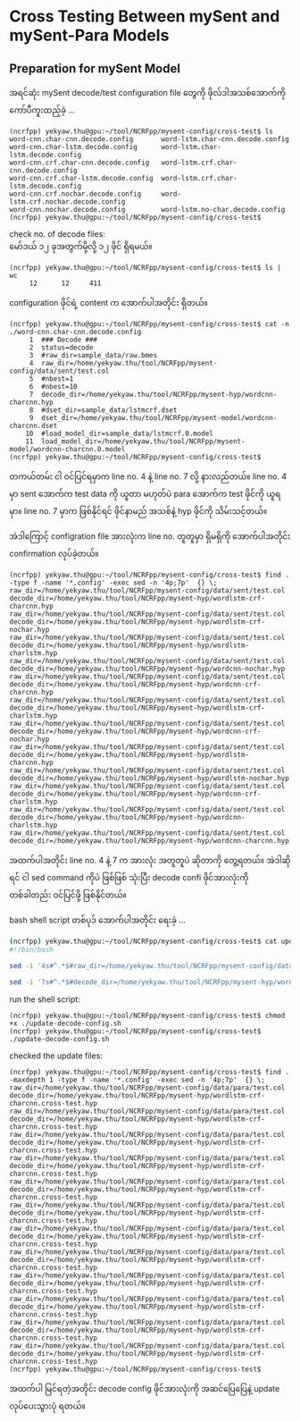 # Cross Testing Between mySent and mySent-Para Models

## Preparation for mySent Model

အရင်ဆုံး mySent decode/test configuration file တွေကို ဖိုလ်ဒါအသစ်အောက်ကို ကော်ပီကူးထည့်ခဲ့ ...  

```
(ncrfpp) yekyaw.thu@gpu:~/tool/NCRFpp/mysent-config/cross-test$ ls
word-cnn.char-cnn.decode.config       word-lstm.char-cnn.decode.config
word-cnn.char-lstm.decode.config      word-lstm.char-lstm.decode.config
word-cnn.crf.char-cnn.decode.config   word-lstm.crf.char-cnn.decode.config
word-cnn.crf.char-lstm.decode.config  word-lstm.crf.char-lstm.decode.config
word-cnn.crf.nochar.decode.config     word-lstm.crf.nochar.decode.config
word-cnn.nochar.decode.config	      word-lstm.no-char.decode.config
(ncrfpp) yekyaw.thu@gpu:~/tool/NCRFpp/mysent-config/cross-test$
```

check no. of decode files:  
မော်ဒယ် ၁၂ ခုအတွက်မို့လို့ ၁၂ ဖိုင် ရှိရမယ်။  

```
(ncrfpp) yekyaw.thu@gpu:~/tool/NCRFpp/mysent-config/cross-test$ ls | wc
     12      12     411

```

configuration ဖိုင်ရဲ့ content က အောက်ပါအတိုင်း ရှိတယ်။  

```
(ncrfpp) yekyaw.thu@gpu:~/tool/NCRFpp/mysent-config/cross-test$ cat -n ./word-cnn.char-cnn.decode.config 
     1	### Decode ###
     2	status=decode
     3	#raw_dir=sample_data/raw.bmes
     4	raw_dir=/home/yekyaw.thu/tool/NCRFpp/mysent-config/data/sent/test.col
     5	#nbest=1
     6	#nbest=10
     7	decode_dir=/home/yekyaw.thu/tool/NCRFpp/mysent-hyp/wordcnn-charcnn.hyp
     8	#dset_dir=sample_data/lstmcrf.dset
     9	dset_dir=/home/yekyaw.thu/tool/NCRFpp/mysent-model/wordcnn-charcnn.dset
    10	#load_model_dir=sample_data/lstmcrf.0.model
    11	load_model_dir=/home/yekyaw.thu/tool/NCRFpp/mysent-model/wordcnn-charcnn.0.model
(ncrfpp) yekyaw.thu@gpu:~/tool/NCRFpp/mysent-config/cross-test$
```

တကယ်တမ်း ငါ ဝင်ပြင်ရမှာက line no. 4 နဲ့ line no. 7 လို့ နားလည်တယ်။ line no. 4 မှာ sent အောက်က test data ကို ယူတာ မဟုတ်ပဲ para အောက်က test ဖိုင်ကို ယူရမှာ။ line no. 7 မှာက ဖြစ်နိုင်ရင် ဖိုင်နာမည် အသစ်နဲ့ hyp ဖိုင်ကို သိမ်းသင့်တယ်။  

အဲဒါကြောင့် configration file အားလုံးက line no. တူတူမှာ ရှိမရှိကို အောက်ပါအတိုင်း confirmation လုပ်ခဲ့တယ်။  

```
(ncrfpp) yekyaw.thu@gpu:~/tool/NCRFpp/mysent-config/cross-test$ find . -type f -name '*.config' -exec sed -n '4p;7p'  {} \;
raw_dir=/home/yekyaw.thu/tool/NCRFpp/mysent-config/data/sent/test.col
decode_dir=/home/yekyaw.thu/tool/NCRFpp/mysent-hyp/wordlstm-crf-charcnn.hyp
raw_dir=/home/yekyaw.thu/tool/NCRFpp/mysent-config/data/sent/test.col
decode_dir=/home/yekyaw.thu/tool/NCRFpp/mysent-hyp/wordlstm-crf-nochar.hyp
raw_dir=/home/yekyaw.thu/tool/NCRFpp/mysent-config/data/sent/test.col
decode_dir=/home/yekyaw.thu/tool/NCRFpp/mysent-hyp/wordlstm-charlstm.hyp
raw_dir=/home/yekyaw.thu/tool/NCRFpp/mysent-config/data/sent/test.col
decode_dir=/home/yekyaw.thu/tool/NCRFpp/mysent-hyp/wordcnn-nochar.hyp
raw_dir=/home/yekyaw.thu/tool/NCRFpp/mysent-config/data/sent/test.col
decode_dir=/home/yekyaw.thu/tool/NCRFpp/mysent-hyp/wordcnn-crf-charcnn.hyp
raw_dir=/home/yekyaw.thu/tool/NCRFpp/mysent-config/data/sent/test.col
decode_dir=/home/yekyaw.thu/tool/NCRFpp/mysent-hyp/wordlstm-crf-charlstm.hyp
raw_dir=/home/yekyaw.thu/tool/NCRFpp/mysent-config/data/sent/test.col
decode_dir=/home/yekyaw.thu/tool/NCRFpp/mysent-hyp/wordcnn-crf-nochar.hyp
raw_dir=/home/yekyaw.thu/tool/NCRFpp/mysent-config/data/sent/test.col
decode_dir=/home/yekyaw.thu/tool/NCRFpp/mysent-hyp/wordlstm-charcnn.hyp
raw_dir=/home/yekyaw.thu/tool/NCRFpp/mysent-config/data/sent/test.col
decode_dir=/home/yekyaw.thu/tool/NCRFpp/mysent-hyp/wordlstm-nochar.hyp
raw_dir=/home/yekyaw.thu/tool/NCRFpp/mysent-config/data/sent/test.col
decode_dir=/home/yekyaw.thu/tool/NCRFpp/mysent-hyp/wordcnn-crf-charlstm.hyp
raw_dir=/home/yekyaw.thu/tool/NCRFpp/mysent-config/data/sent/test.col
decode_dir=/home/yekyaw.thu/tool/NCRFpp/mysent-hyp/wordcnn-charlstm.hyp
raw_dir=/home/yekyaw.thu/tool/NCRFpp/mysent-config/data/sent/test.col
decode_dir=/home/yekyaw.thu/tool/NCRFpp/mysent-hyp/wordcnn-charcnn.hyp
```

အထက်ပါအတိုင်း line no. 4 နဲ့ 7 က အားလုံး အတူတူပဲ ဆိုတာကို တွေ့ရတယ်။ အဲဒါဆိုရင် ငါ sed command ကိုပဲ ဖြစ်ဖြစ် သုံးပြီး decode confi ဖိုင်အားလုံးကို တစ်ခါတည်း ဝင်ပြင်ဖို့ ဖြစ်နိုင်တယ်။  

bash shell script တစ်ပုဒ် အောက်ပါအတိုင်း ရေးခဲ့ ...  

```bash
(ncrfpp) yekyaw.thu@gpu:~/tool/NCRFpp/mysent-config/cross-test$ cat update-decode-config.sh 
#!/bin/bash

sed -i '4s#^.*$#raw_dir=/home/yekyaw.thu/tool/NCRFpp/mysent-config/data/para/test.col#' *.config

sed -i '7s#^.*$#decode_dir=/home/yekyaw.thu/tool/NCRFpp/mysent-hyp/wordlstm-crf-charcnn.cross-test.hyp#' *.config
```

run the shell script:  

```
(ncrfpp) yekyaw.thu@gpu:~/tool/NCRFpp/mysent-config/cross-test$ chmod +x ./update-decode-config.sh 
(ncrfpp) yekyaw.thu@gpu:~/tool/NCRFpp/mysent-config/cross-test$ ./update-decode-config.sh 
```

checked the update files:  

```
(ncrfpp) yekyaw.thu@gpu:~/tool/NCRFpp/mysent-config/cross-test$ find .  -maxdepth 1 -type f -name '*.config' -exec sed -n '4p;7p'  {} \;
raw_dir=/home/yekyaw.thu/tool/NCRFpp/mysent-config/data/para/test.col
decode_dir=/home/yekyaw.thu/tool/NCRFpp/mysent-hyp/wordlstm-crf-charcnn.cross-test.hyp
raw_dir=/home/yekyaw.thu/tool/NCRFpp/mysent-config/data/para/test.col
decode_dir=/home/yekyaw.thu/tool/NCRFpp/mysent-hyp/wordlstm-crf-charcnn.cross-test.hyp
raw_dir=/home/yekyaw.thu/tool/NCRFpp/mysent-config/data/para/test.col
decode_dir=/home/yekyaw.thu/tool/NCRFpp/mysent-hyp/wordlstm-crf-charcnn.cross-test.hyp
raw_dir=/home/yekyaw.thu/tool/NCRFpp/mysent-config/data/para/test.col
decode_dir=/home/yekyaw.thu/tool/NCRFpp/mysent-hyp/wordlstm-crf-charcnn.cross-test.hyp
raw_dir=/home/yekyaw.thu/tool/NCRFpp/mysent-config/data/para/test.col
decode_dir=/home/yekyaw.thu/tool/NCRFpp/mysent-hyp/wordlstm-crf-charcnn.cross-test.hyp
raw_dir=/home/yekyaw.thu/tool/NCRFpp/mysent-config/data/para/test.col
decode_dir=/home/yekyaw.thu/tool/NCRFpp/mysent-hyp/wordlstm-crf-charcnn.cross-test.hyp
raw_dir=/home/yekyaw.thu/tool/NCRFpp/mysent-config/data/para/test.col
decode_dir=/home/yekyaw.thu/tool/NCRFpp/mysent-hyp/wordlstm-crf-charcnn.cross-test.hyp
raw_dir=/home/yekyaw.thu/tool/NCRFpp/mysent-config/data/para/test.col
decode_dir=/home/yekyaw.thu/tool/NCRFpp/mysent-hyp/wordlstm-crf-charcnn.cross-test.hyp
raw_dir=/home/yekyaw.thu/tool/NCRFpp/mysent-config/data/para/test.col
decode_dir=/home/yekyaw.thu/tool/NCRFpp/mysent-hyp/wordlstm-crf-charcnn.cross-test.hyp
raw_dir=/home/yekyaw.thu/tool/NCRFpp/mysent-config/data/para/test.col
decode_dir=/home/yekyaw.thu/tool/NCRFpp/mysent-hyp/wordlstm-crf-charcnn.cross-test.hyp
raw_dir=/home/yekyaw.thu/tool/NCRFpp/mysent-config/data/para/test.col
decode_dir=/home/yekyaw.thu/tool/NCRFpp/mysent-hyp/wordlstm-crf-charcnn.cross-test.hyp
raw_dir=/home/yekyaw.thu/tool/NCRFpp/mysent-config/data/para/test.col
decode_dir=/home/yekyaw.thu/tool/NCRFpp/mysent-hyp/wordlstm-crf-charcnn.cross-test.hyp
(ncrfpp) yekyaw.thu@gpu:~/tool/NCRFpp/mysent-config/cross-test$
```

အထက်ပါ မြင်ရတဲ့အတိုင်း decode config ဖိုင်အားလုံးကို အဆင်ပြေပြေနဲ့ update လုပ်ပေးသွားပုံ ရတယ်။  

```

```

```

```

```

```

```

```


```

```

```

```

```

```

```

```

```

```


```

```

```

```

```

```

```

```

```

```


```

```

```

```

```

```

```

```

```

```


```

```

```

```

```

```

```

```

```

```


```

```

```

```

```

```

```

```

```

```


```

```

```

```

```

```

```

```

```

```


```

```

```

```

```

```

```

```

```

```


```

```

```

```

```

```

```

```

```

```


